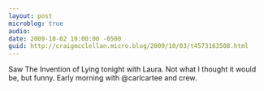 ```yaml
---
layout: post
microblog: true
audio: 
date: 2009-10-02 19:00:00 -0500
guid: http://craigmcclellan.micro.blog/2009/10/03/t4573163508.html
---
```

Saw The Invention of Lying tonight with Laura.  Not what I thought it would be, but funny.  Early morning with @carlcartee and crew.
